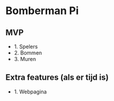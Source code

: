 <h1>Bomberman Pi</h1>
<h2>MVP</h2>
<ul>
  <li>1. Spelers</li>
  <li>2. Bommen</li>
  <li>3. Muren</li>
</ul>
<h2>Extra features (als er tijd is)</h2>
<ul>
  <li>1. Webpagina</li>
</ul>
